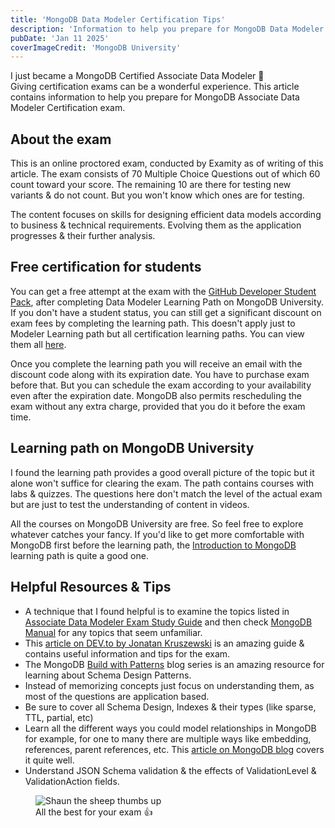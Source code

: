 ```yaml
---
title: 'MongoDB Data Modeler Certification Tips'
description: 'Information to help you prepare for MongoDB Data Modeler Certification exam'
pubDate: 'Jan 11 2025'
coverImageCredit: 'MongoDB University'
---
```


I just became a MongoDB Certified Associate Data Modeler 🎉 \
Giving certification exams can be a wonderful experience. This article contains information to help you prepare for MongoDB Associate Data Modeler Certification exam.

## About the exam

This is an online proctored exam, conducted by Examity as of writing of this article. The exam consists of 70 Multiple Choice Questions out of which 60 count toward your score. The remaining 10 are there for testing new variants & do not count. But you won't know which ones are for testing.

The content focuses on skills for designing efficient data models according to business & technical requirements. Evolving them as the application progresses & their further analysis.

## Free certification for students

You can get a free attempt at the exam with the [GitHub Developer Student Pack](https://education.github.com/pack/), after completing Data Modeler Learning Path on MongoDB University. If you don't have a student status, you can still get a significant discount on exam fees by completing the learning path. This doesn't apply just to Modeler Learning path but all certification learning paths. You can view them all [here](https://learn.mongodb.com/pages/certification-learning-paths).

Once you complete the learning path you will receive an email with the discount code along with its expiration date. You have to purchase exam before that. But you can schedule the exam according to your availability even after the expiration date. MongoDB also permits rescheduling the exam without any extra charge, provided that you do it before the exam time.

## Learning path on MongoDB University

I found the learning path provides a good overall picture of the topic but it alone won't suffice for clearing the exam. The path contains courses with labs & quizzes. The questions here don't match the level of the actual exam but are just to test the understanding of content in videos.

All the courses on MongoDB University are free. So feel free to explore whatever catches your fancy. If you'd like to get more comfortable with MongoDB first before the learning path, the [Introduction to MongoDB](https://learn.mongodb.com/learn/learning-path/introduction-to-mongodb) learning path is quite a good one.

## Helpful Resources & Tips

- A technique that I found helpful is to examine the topics listed in [Associate Data Modeler Exam Study Guide](https://learn.mongodb.com/courses/associate-data-modeler-exam-study-guide) and then check [MongoDB Manual](https://www.mongodb.com/docs/manual/introduction/) for any topics that seem unfamiliar.
- This [article on DEV.to by Jonatan Kruszewski](https://dev.to/jonakrusze/mastering-mongodb-associate-data-modeling-exam-the-ultimate-guide-1klb) is an amazing guide & contains useful information and tips for the exam.
- The MongoDB [Build with Patterns](https://www.mongodb.com/blog/post/building-with-patterns-a-summary) blog series is an amazing resource for learning about Schema Design Patterns.
- Instead of memorizing concepts just focus on understanding them, as most of the questions are application based.
- Be sure to cover all Schema Design, Indexes & their types (like sparse, TTL, partial, etc)
- Learn all the different ways you could model relationships in MongoDB for example, for one to many there are multiple ways like embedding, references, parent references, etc. This [article on MongoDB blog](https://www.mongodb.com/blog/post/6-rules-of-thumb-for-mongodb-schema-design) covers it quite well.
- Understand JSON Schema validation & the effects of ValidationLevel & ValidationAction fields.

<figure>
    <img src="https://media1.giphy.com/media/v1.Y2lkPTc5MGI3NjExeGJwZ3U1c2tqd2g2eHZzM2cwbHY2b2d5NjRmNWZmazRod3JrOGlwMSZlcD12MV9pbnRlcm5hbF9naWZfYnlfaWQmY3Q9Zw/tIeCLkB8geYtW/giphy.webp" alt="Shaun the sheep thumbs up" />
    <figcaption>All the best for your exam 👍</figcaption>
</figure>
